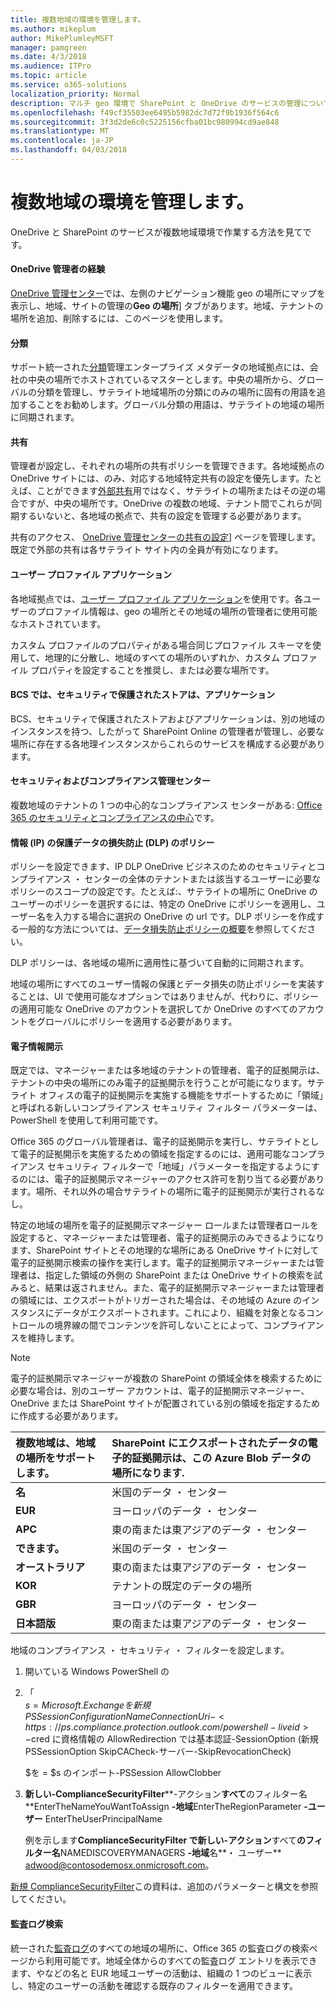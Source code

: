 ```yaml
---
title: 複数地域の環境を管理します。
ms.author: mikeplum
author: MikePlumleyMSFT
manager: pamgreen
ms.date: 4/3/2018
ms.audience: ITPro
ms.topic: article
ms.service: o365-solutions
localization_priority: Normal
description: マルチ geo 環境で SharePoint と OneDrive のサービスの管理について説明します。
ms.openlocfilehash: f49cf35503ee6495b5982dc7d72f9b1936f564c6
ms.sourcegitcommit: 3f3d2de6c0c5225156cfba01bc980994cd9ae848
ms.translationtype: MT
ms.contentlocale: ja-JP
ms.lasthandoff: 04/03/2018
---
```

# <a name="administering-a-multi-geo-environment"></a>複数地域の環境を管理します。

OneDrive と SharePoint のサービスが複数地域環境で作業する方法を見てです。

#### <a name="onedrive-administrator-experience"></a>OneDrive 管理者の経験

[OneDrive 管理センター](https://admin.onedrive.com)では、左側のナビゲーション機能 geo の場所にマップを表示し、地域、サイトの管理の**Geo の場所**] タブがあります。地域、テナントの場所を追加、削除するには、このページを使用します。

#### <a name="taxonomy"></a>分類

サポート統一された[分類](https://support.office.com/article/A180FA28-6405-4679-9EC3-81D2028C4EFC)管理エンタープライズ メタデータの地域拠点には、会社の中央の場所でホストされているマスターとします。中央の場所から、グローバルの分類を管理し、サテライト地域場所の分類にのみの場所に固有の用語を追加することをお勧めします。グローバル分類の用語は、サテライトの地域の場所に同期されます。

#### <a name="sharing"></a>共有

管理者が設定し、それぞれの場所の共有ポリシーを管理できます。各地域拠点の OneDrive サイトには、のみ、対応する地域特定共有の設定を優先します。たとえば、ことができます[外部共有](https://support.office.com/article/C8A462EB-0723-4B0B-8D0A-70FEAFE4BE85)用ではなく、サテライトの場所またはその逆の場合ですが、中央の場所です。OneDrive の複数の地域、テナント間でこれらが同期するいないと、各地域の拠点で、共有の設定を管理する必要があります。

共有のアクセス、 [OneDrive 管理センターの共有の設定](https://admin.onedrive.com/?v=SharingSettings)] ページを管理します。既定で外部の共有は各サテライト サイト内の全員が有効になります。

#### <a name="user-profile-application"></a>ユーザー プロファイル アプリケーション

各地域拠点では、[ユーザー プロファイル アプリケーション](https://support.office.com/article/494bec9c-6654-41f0-920f-f7f937ea9723)を使用です。各ユーザーのプロファイル情報は、geo の場所とその地域の場所の管理者に使用可能なホストされています。

カスタム プロファイルのプロパティがある場合同じプロファイル スキーマを使用して、地理的に分散し、地域のすべての場所のいずれか、カスタム プロファイル プロパティを設定することを推奨し、または必要な場所です。

#### <a name="bcs-secure-store-apps"></a>BCS では、セキュリティで保護されたストアは、アプリケーション

BCS、セキュリティで保護されたストアおよびアプリケーションは、別の地域のインスタンスを持つ、したがって SharePoint Online の管理者が管理し、必要な場所に存在する各地理インスタンスからこれらのサービスを構成する必要があります。

#### <a name="security-and-compliance-admin-center"></a>セキュリティおよびコンプライアンス管理センター

複数地域のテナントの 1 つの中心的なコンプライアンス センターがある: [Office 365 のセキュリティとコンプライアンスの中心](https://protection.office.com/?rfr=AdminCenter\#/homepage)です。

#### <a name="information-protection-ip-data-loss-prevention-dlp-policy"></a>情報 (IP) の保護データの損失防止 (DLP) のポリシー

ポリシーを設定できます、IP DLP OneDrive ビジネスのためのセキュリティとコンプライアンス ・ センターの全体のテナントまたは該当するユーザーに必要なポリシーのスコープの設定です。たとえば:、サテライトの場所に OneDrive のユーザーのポリシーを選択するには、特定の OneDrive にポリシーを適用し、ユーザー名を入力する場合に選択の OneDrive の url です。DLP ポリシーを作成する一般的な方法については、[データ損失防止ポリシーの概要](https://support.office.com/article/1966b2a7-d1e2-4d92-ab61-42efbb137f5e)を参照してください。

DLP ポリシーは、各地域の場所に適用性に基づいて自動的に同期されます。

地域の場所にすべてのユーザー情報の保護とデータ損失の防止ポリシーを実装することは、UI で使用可能なオプションではありませんが、代わりに、ポリシーの適用可能な OneDrive のアカウントを選択してか OneDrive のすべてのアカウントをグローバルにポリシーを適用する必要があります。

#### <a name="ediscovery"></a>電子情報開示 

既定では、マネージャーまたは多地域のテナントの管理者、電子的証拠開示は、テナントの中央の場所にのみ電子的証拠開示を行うことが可能になります。サテライト オフィスの電子的証拠開示を実施する機能をサポートするために「領域」と呼ばれる新しいコンプライアンス セキュリティ フィルター パラメーターは、PowerShell を使用して利用可能です。

Office 365 のグローバル管理者は、電子的証拠開示を実行し、サテライトとして電子的証拠開示を実施するための領域を指定するのには、適用可能なコンプライアンス セキュリティ フィルターで「地域」パラメーターを指定するようにするのには、電子的証拠開示マネージャーのアクセス許可を割り当てる必要があります。場所、それ以外の場合サテライトの場所に電子的証拠開示が実行されるなし。

特定の地域の場所を電子的証拠開示マネージャー ロールまたは管理者ロールを設定すると、マネージャーまたは管理者、電子的証拠開示のみできるようになります、SharePoint サイトとその地理的な場所にある OneDrive サイトに対して電子的証拠開示検索の操作を実行します。電子的証拠開示マネージャーまたは管理者は、指定した領域の外側の SharePoint または OneDrive サイトの検索を試みると、結果は返されません。また、電子的証拠開示マネージャーまたは管理者の領域には、エクスポートがトリガーされた場合は、その地域の Azure のインスタンスにデータがエクスポートされます。これにより、組織を対象となるコントロールの境界線の間でコンテンツを許可しないことによって、コンプライアンスを維持します。

> [!NOTE]
> 電子的証拠開示マネージャーが複数の SharePoint の領域全体を検索するために必要な場合は、別のユーザー アカウントは、電子的証拠開示マネージャー、OneDrive または SharePoint サイトが配置されている別の領域を指定するために作成する必要があります。

<table>
<thead>
<tr class="header">
<th align="left"><strong>複数地域は、地域の場所をサポートします。</strong></th>
<th align="left"><strong>SharePoint にエクスポートされたデータの電子的証拠開示は、この Azure Blob データの場所になります.</strong></th>
</tr>
</thead>
<tbody>
<tr class="odd">
<td align="left"><strong>名</strong></td>
<td align="left">米国のデータ ・ センター</td>
</tr>
<tr class="even">
<td align="left"><strong>EUR</strong></td>
<td align="left">ヨーロッパのデータ ・ センター</td>
</tr>
<tr class="odd">
<td align="left"><strong>APC</strong></td>
<td align="left">東の南または東アジアのデータ ・ センター</td>
</tr>
<tr class="even">
<td align="left"><strong>できます。</strong></td>
<td align="left">米国のデータ ・ センター</td>
</tr>
<tr class="odd">
<td align="left"><strong>オーストラリア</strong></td>
<td align="left">東の南または東アジアのデータ ・ センター</td>
</tr>
<tr class="even">
<td align="left"><strong>KOR</strong></td>
<td align="left">テナントの既定のデータの場所</td>
</tr>
<tr class="odd">
<td align="left"><strong>GBR</strong></td>
<td align="left">ヨーロッパのデータ ・ センター</td>
</tr>
<tr class="even">
<td align="left"><strong>日本語版</strong></td>
<td align="left">東の南または東アジアのデータ ・ センター</td>
</tr>
</tbody>
</table>

地域のコンプライアンス ・ セキュリティ ・ フィルターを設定します。

1.  開いている Windows PowerShell の

2.  「  
    $s = Microsoft.Exchange を新規 PSSession ConfigurationName ConnectionUri - <https://ps.compliance.protection.outlook.com/powershell-liveid> -$cred に資格情報の AllowRedirection では基本認証-SessionOption (新規 PSSessionOption SkipCACheck-サーバー-SkipRevocationCheck)

    $を = $s のインポート-PSSession AllowClobber  

3.  **新しい-ComplianceSecurityFilter****-アクション**すべて**のフィルター名**EnterTheNameYouWantToAssign **-地域**EnterTheRegionParameter **-ユーザー** EnterTheUserPrincipalName

    例を示します**ComplianceSecurityFilter で新しい-アクション**すべて**のフィルター名**NAMEDISCOVERYMANAGERS **-地域**名**・ ユーザー** adwood@contosodemosx.onmicrosoft.com。

[新規 ComplianceSecurityFilter](https://technet.microsoft.com/library/mt210915(v=exchg.160).aspx)この資料は、追加のパラメーターと構文を参照してください。

#### <a name="audit-log-search"></a>監査ログ検索

統一された[監査ログ](https://support.office.com/article/0d4d0f35-390b-4518-800e-0c7ec95e946c)のすべての地域の場所に、Office 365 の監査ログの検索ページから利用可能です。地域全体からのすべての監査ログ エントリを表示できます、やなどの名と EUR 地域ユーザーの活動は、組織の 1 つのビューに表示し、特定のユーザーの活動を確認する既存のフィルターを適用できます。
